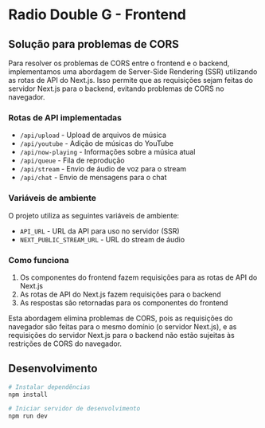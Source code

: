 # Radio Double G - Frontend

## Solução para problemas de CORS

Para resolver os problemas de CORS entre o frontend e o backend, implementamos uma abordagem de Server-Side Rendering (SSR) utilizando as rotas de API do Next.js. Isso permite que as requisições sejam feitas do servidor Next.js para o backend, evitando problemas de CORS no navegador.

### Rotas de API implementadas

- `/api/upload` - Upload de arquivos de música
- `/api/youtube` - Adição de músicas do YouTube
- `/api/now-playing` - Informações sobre a música atual
- `/api/queue` - Fila de reprodução
- `/api/stream` - Envio de áudio de voz para o stream
- `/api/chat` - Envio de mensagens para o chat

### Variáveis de ambiente

O projeto utiliza as seguintes variáveis de ambiente:

- `API_URL` - URL da API para uso no servidor (SSR)
- `NEXT_PUBLIC_STREAM_URL` - URL do stream de áudio

### Como funciona

1. Os componentes do frontend fazem requisições para as rotas de API do Next.js
2. As rotas de API do Next.js fazem requisições para o backend
3. As respostas são retornadas para os componentes do frontend

Esta abordagem elimina problemas de CORS, pois as requisições do navegador são feitas para o mesmo domínio (o servidor Next.js), e as requisições do servidor Next.js para o backend não estão sujeitas às restrições de CORS do navegador.

## Desenvolvimento

```bash
# Instalar dependências
npm install

# Iniciar servidor de desenvolvimento
npm run dev
``` 